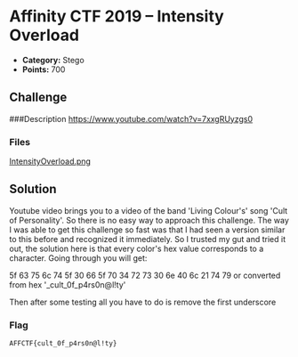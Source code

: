 <!-- borrowed from https://github.com/m3ssap0/CTF-Writeups/blob/master/template.md -->
# Affinity CTF 2019 – Intensity Overload

* **Category:** Stego
* **Points:** 700

## Challenge

###Description
https://www.youtube.com/watch?v=7xxgRUyzgs0

### Files

[IntensityOverload.png](IntensityOverload.png)

## Solution

Youtube video brings you to a video of the band 'Living Colour's' song 'Cult of Personality'. So there is no easy way to approach this challenge. The way I was able to get this challenge so fast was that I had seen a version similar to this before and recognized it immediately. So I trusted my gut and tried it out, the solution here is that every color's hex value corresponds to a character. Going through you will get:

5f 63 75 6c 74 5f 30 66 5f 70 34 72 73 30 6e 40 6c 21 74 79
or converted from hex
'_cult_0f_p4rs0n@l!ty'

Then after some testing all you have to do is remove the first underscore



### Flag
```
AFFCTF{cult_0f_p4rs0n@l!ty}
```

